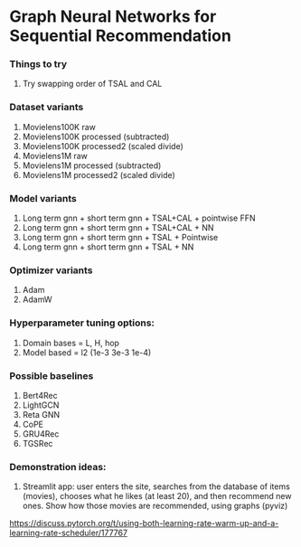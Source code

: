 # Graph Neural Networks for Sequential Recommendation

### Things to try
1. Try swapping order of TSAL and CAL


### Dataset variants
1. Movielens100K raw
2. Movielens100K processed (subtracted)
3. Movielens100K processed2 (scaled divide)
4. Movielens1M raw
5. Movielens1M processed (subtracted)
6. Movielens1M processed2 (scaled divide)


### Model variants
1. Long term gnn + short term gnn + TSAL+CAL + pointwise FFN
2. Long term gnn + short term gnn + TSAL+CAL + NN
3. Long term gnn + short term gnn + TSAL + Pointwise
4. Long term gnn + short term gnn + TSAL + NN


### Optimizer variants
1. Adam
2. AdamW


### Hyperparameter tuning options:
1. Domain bases = L, H, hop
2. Model based = l2 (1e-3  3e-3  1e-4)


### Possible baselines
1. Bert4Rec
2. LightGCN
3. Reta GNN
4. CoPE
5. GRU4Rec
6. TGSRec


### Demonstration ideas:
1. Streamlit app: user enters the site, searches from the database of items (movies), chooses what he likes (at least 20), and then recommend new ones. Show how those movies are recommended, using graphs (pyviz)


https://discuss.pytorch.org/t/using-both-learning-rate-warm-up-and-a-learning-rate-scheduler/177767
